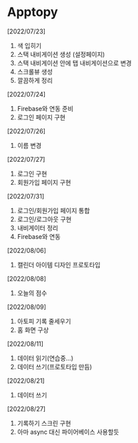 # Apptopy

[2022/07/23]
   1. 색 입히기
   2. 스택 내비게이션 생성 (설정페이지)
   3. 스택 내비게이션 안에 탭 내비게이션으로 변경
   4. 스크롤뷰 생성
   5. 깔끔하게 정리

[2022/07/24]
   1. Firebase와 연동 준비
   2. 로그인 페이지 구현

[2022/07/26]
   1. 이름 변경
   
[2022/07/27]
   1. 로그인 구현
   2. 회원가입 페이지 구현

[2022/07/31]
   1. 로그인/회원가입 페이지 통합
   2. 로그인/로그아웃 구현
   3. 내비게이터 정리
   4. Firebase와 연동

[2022/08/06]
   1. 캘린더 아이템 디자인 프로토타입

[2022/08/08]
   1. 오늘의 점수

[2022/08/09]
   1. 아토피 기록 줄세우기
   2. 홈 화면 구상
   
[2022/08/11]
   1. 데이터 읽기(연습중...)
   2. 데이터 쓰기(프로토타입 만듬)

[2022/08/21]
   1. 데이터 쓰기

[2022/08/27]
   1. 기록하기 스크린 구현
   2. 아마  async 대신 파이어베이스 사용할듯